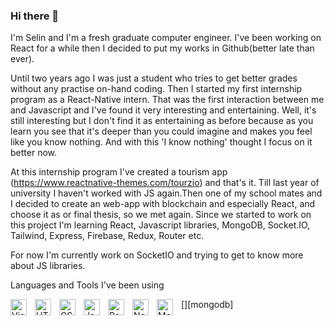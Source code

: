 ### Hi there 👋


I'm Selin and I'm a fresh graduate computer engineer. I've been working on React for a while then I decided to put my works in Github(better late than ever). 

Until two years ago I was just a student who tries to get better grades without any practise on-hand coding. Then I started my first internship program as a React-Native intern.
That was the first interaction between me and Javascript and I've found it very interesting and entertaining.
Well, it's still interesting but I don't find it as entertaining as before because as you learn you see that it's deeper than you could imagine and makes you feel like you know nothing.
And with this 'I know nothing' thought I focus on it better now.

At this internship program I've created a tourism app (https://www.reactnative-themes.com/tourzio) and that's it. Till last year of university I haven't worked with JS again.Then one of my school mates and I decided to create an web-app with blockchain and especially React, and choose it as or final thesis, so we met again. Since we started to work on this project I'm learning React, Javascript libraries, MongoDB, Socket.IO, Tailwind, Express, Firebase, Redux, Router etc.

For now I'm currently work on SocketIO and trying to get to know more about JS libraries.

Languages and Tools I've been using

<img align="left" alt="Visual Studio Code" width="26px" src="https://cdn.jsdelivr.net/gh/devicons/devicon/icons/vscode/vscode-original.svg" style="padding-right:10px;"/>
<img align="left" alt="HTML5" width="26px" src="https://cdn.jsdelivr.net/gh/devicons/devicon/icons/html5/html5-original.svg" style="padding-right:10px;" />
<img align="left" alt="CSS3" width="26px" src="https://cdn.jsdelivr.net/gh/devicons/devicon/icons/css3/css3-original.svg" style="padding-right:10px;" />
<img align="left" alt="JavaScript" width="26px" src="https://cdn.jsdelivr.net/gh/devicons/devicon/icons/javascript/javascript-original.svg" style="padding-right:10px;" />
<img align="left" alt="React" width="26px" src="https://cdn.jsdelivr.net/gh/devicons/devicon/icons/react/react-original.svg" style="padding-right:10px;" />
<img align="left" alt="Node.js" width="26px" src="https://cdn.jsdelivr.net/gh/devicons/devicon/icons/nodejs/nodejs-original.svg" style="padding-right:10px;" />
[<img align="left" alt="MongoDB" width="26px" src="https://cdn.jsdelivr.net/gh/devicons/devicon/icons/mongodb/mongodb-original.svg" style="padding-right:10px;" />][mongodb]


[mongodb]:(https://www.mongodb.com/)

